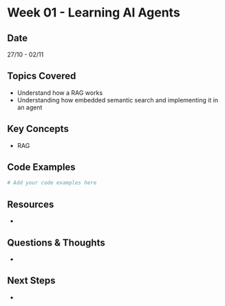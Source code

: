 # Week 01 - Learning AI Agents

## Date
27/10 - 02/11
## Topics Covered
- Understand how a RAG works
- Understanding how embedded semantic search and implementing it in an agent

## Key Concepts
- RAG 

## Code Examples
```python
# Add your code examples here
```

## Resources
- 

## Questions & Thoughts
- 

## Next Steps
- 
